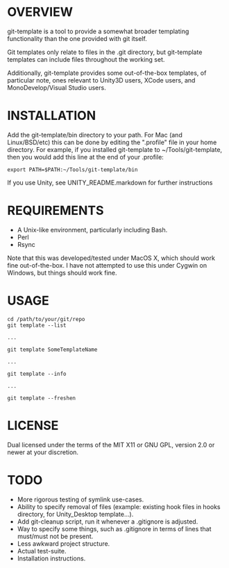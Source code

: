 # OVERVIEW

git-template is a tool to provide a somewhat broader templating functionality 
than the one provided with git itself.

Git templates only relate to files in the .git directory, but git-template 
templates can include files throughout the working set.

Additionally, git-template provides some out-of-the-box templates, of particular
note, ones relevant to Unity3D users, XCode users, and MonoDevelop/Visual Studio
users.


# INSTALLATION

Add the git-template/bin directory to your path.  For Mac (and Linux/BSD/etc) 
this can be done by editing the ".profile" file in your home directory.  For 
example, if you installed git-template to ~/Tools/git-template, then you would 
add this line at the end of your .profile:

    export PATH=$PATH:~/Tools/git-template/bin

If you use Unity, see UNITY_README.markdown for further instructions


# REQUIREMENTS

 *  A Unix-like environment, particularly including Bash.
 *  Perl
 *  Rsync

Note that this was developed/tested under MacOS X, which should work fine 
out-of-the-box.  I have not attempted to use this under Cygwin on Windows, but
things should work fine.


# USAGE

    cd /path/to/your/git/repo
    git template --list
    
    ...
    
    git template SomeTemplateName
    
    ...
    
    git template --info
    
    ...
    
    git template --freshen


# LICENSE

Dual licensed under the terms of the MIT X11 or GNU GPL, version 2.0 or newer at
your discretion.


# TODO

 *  More rigorous testing of symlink use-cases.
 *  Ability to specify removal of files (example: existing hook files in hooks 
    directory, for Unity_Desktop template...).
 *  Add git-cleanup script, run it whenever a .gitignore is adjusted.
 *  Way to specify some things, such as .gitignore in terms of lines that 
    must/must not be present.
 *  Less awkward project structure.
 *  Actual test-suite.
 *  Installation instructions.
